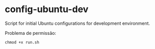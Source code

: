 # config-ubuntu-dev
Script for initial Ubuntu configurations for development environment.

Problema de permissão:

```
chmod +x run.sh
```
